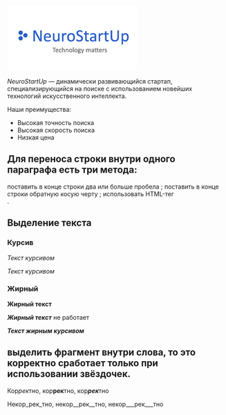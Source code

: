 ![](logo.png)

*NeuroStartUp* — динамически развивающийся стартап, специализирующийся на поиске с использованием 
 новейших технологий искусственного интеллекта.

Наши преимущества:
* Высокая точность поиска
* Высокая скорость поиска
* Низкая цена





## Для переноса строки внутри одного параграфа есть три метода:

поставить в конце строки два или больше пробела   ;
поставить в конце строки обратную косую черту \;
использовать HTML-тег <br>.

## Выделение текста
### Курсив

*Текст курсивом*

_Текст курсивом_

### Жирный

**Жирный текст**

***Жирный текст*** не работает

***Текст жирным курсивом***

## выделить фрагмент внутри слова, то это корректно сработает только при использовании звёздочек.
Кор*рек*тно, кор**рек**тно, кор***рек***тно

Некор_рек_тно, некор__рек__тно, некор___рек___тно